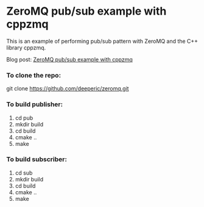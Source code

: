 # ZeroMQ pub/sub example with cppzmq
This is an example of performing pub/sub pattern with ZeroMQ and the C++ library cppzmq.

Blog post: [ZeroMQ pub/sub example with cppzmq](https://deeperic.wordpress.com/2022/04/05/zeromq-pub-sub-with-cppzmq)

### To clone the repo:
git clone https://github.com/deeperic/zeromq.git


### To build publisher:
1. cd pub
2. mkdir build
3. cd build
4. cmake ..
5. make

### To build subscriber:
1. cd sub
2. mkdir build
3. cd build
4. cmake ..
5. make
